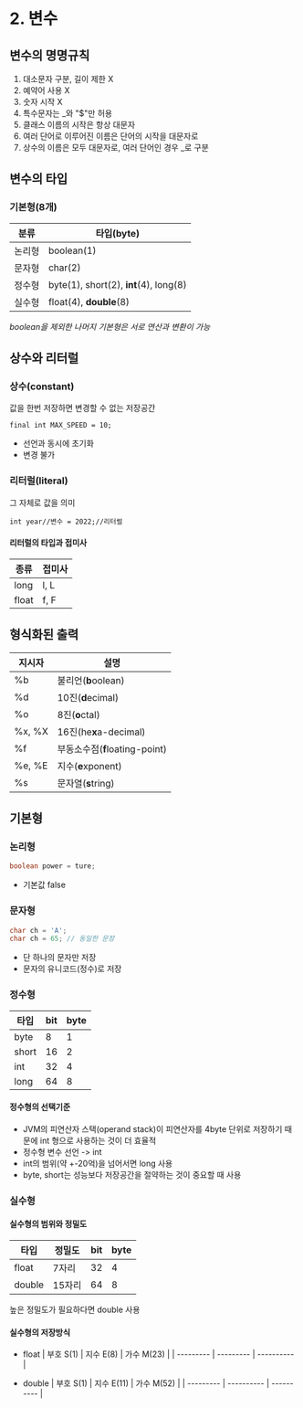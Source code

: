 # 2. 변수
## 변수의 명명규칙
1. 대소문자 구분, 길이 제한 X
2. 예약어 사용 X
3. 숫자 시작 X
4. 특수문자는 \_와 "$"만 허용
5. 클래스 이름의 시작은 항상 대문자
6. 여러 단어로 이루어진 이름은 단어의 시작을 대문자로
7. 상수의 이름은 모두 대문자로, 여러 단어인 경우 \_로 구분


## 변수의 타입
### 기본형(8개)
| 분류   | 타입(byte)                   |
| ------ | ---------------------- |
| 논리형 | boolean(1)                |
| 문자형 | char(2)                   |
| 정수형 | byte(1), short(2), **int**(4), long(8) |
| 실수형 | float(4), **double**(8)          |

*boolean을 제외한 나머지 기본형은 서로 연산과 변환이 가능*

## 상수와 리터럴
### 상수(constant)
값을 한번 저장하면 변경할 수 없는 저장공간

	final int MAX_SPEED = 10;

* 선언과 동시에 초기화
* 변경 불가

### 리터럴(literal)
그 자체로 값을 의미

	int year//변수 = 2022;//리터럴

#### 리터럴의 타입과 접미사
| 종류   | 접미사 |
| ------ | ------ |
| long   | l, L   |
| float  | f, F   |

## 형식화된 출력

| 지시자 | 설명                           |
| ------ | ------------------------------ |
| %b     | 불리언(**b**oolean)            |
| %d     | 10진(**d**ecimal)              |
| %o     | 8진(**o**ctal)                 |
| %x, %X | 16진(he**x**a-decimal)         |
| %f     | 부동소수점(**f**loating-point) |
| %e, %E | 지수(**e**xponent)             |
| %s     | 문자열(**s**tring)             |

## 기본형
### 논리형
```java
boolean power = ture;
```
* 기본값 false

### 문자형
```java
char ch = 'A';
char ch = 65; // 동일한 문장
```
* 단 하나의 문자만 저장
* 문자의 유니코드(정수)로 저장

### 정수형
| 타입  | bit | byte |
| ----- | --- | ---- |
| byte  | 8   | 1    |
| short | 16  | 2    |
| int   | 32  | 4    |
| long  | 64  | 8    |

#### 정수형의 선택기준
* JVM의 피연산자 스택(operand stack)이 피연산자를 4byte 단위로 저장하기 때문에 int 형으로 사용하는 것이 더 효율적
* 정수형 변수 선언 -> int
* int의 범위(약 +-20억)을 넘어서면 long 사용
* byte, short는 성능보다 저장공간을 절약하는 것이 중요할 때 사용

### 실수형
#### 실수형의 범위와 정밀도
| 타입   | 정밀도 | bit | byte |
| ------ | ------ | --- | ---- |
| float  | 7자리  | 32  | 4    |
| double | 15자리 | 64  | 8     |

높은 정밀도가 필요하다면 double 사용

#### 실수형의 저장방식
* float
| 부호 S(1) | 지수 E(8) | 가수 M(23) |
| --------- | --------- | ---------- |

* double
| 부호 S(1) | 지수 E(11) | 가수 M(52) |
| --------- | ---------- | ---------- |

